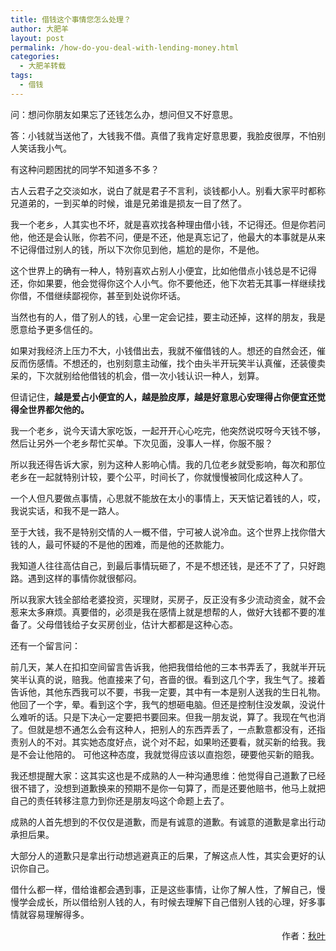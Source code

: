 ```yaml
---
title: 借钱这个事情您怎么处理？
author: 大肥羊
layout: post
permalink: /how-do-you-deal-with-lending-money.html
categories:
  - 大肥羊转载
tags:
  - 借钱
---
```

问：想问你朋友如果忘了还钱怎么办，想问但又不好意思。

答：小钱就当送他了，大钱我不借。真借了我肯定好意思要，我脸皮很厚，不怕别人笑话我小气。  


  
有这种问题困扰的同学不知道多不多？

古人云君子之交淡如水，说白了就是君子不言利，谈钱都小人。别看大家平时都称兄道弟的，一到买单的时候，谁是兄弟谁是损友一目了然了。

我一个老乡，人其实也不坏，就是喜欢找各种理由借小钱，不记得还。但是你若问他，他还是会认账，你若不问，便是不还，他是真忘记了，他最大的本事就是从来不记得借过别人的钱，所以下次你见到他，尴尬的是你，不是他。

这个世界上的确有一种人，特别喜欢占别人小便宜，比如他借点小钱总是不记得还，你如果要，他会觉得你这个人小气。你不要他还，他下次若无其事一样继续找你借，不借继续鄙视你，甚至到处说你坏话。

当然也有的人，借了别人的钱，心里一定会记挂，要主动还掉，这样的朋友，我是愿意给予更多信任的。

如果对我经济上压力不大，小钱借出去，我就不催借钱的人。想还的自然会还，催反而伤感情。不想还的，也别刻意主动催，找个由头半开玩笑半认真催，还装傻卖呆的，下次就别给他借钱的机会，借一次小钱认识一种人，划算。

但请记住，**越是爱占小便宜的人，越是脸皮厚，越是好意思心安理得占你便宜还觉得全世界都欠他的。**

我一个老乡，说今天请大家吃饭，一起开开心心吃完，他突然说哎呀今天钱不够，然后让另外一个老乡帮忙买单。下次见面，没事人一样，你服不服？

所以我还得告诉大家，别为这种人影响心情。我的几位老乡就受影响，每次和那位老乡在一起就特别计较，要个公平，时间长了，你就慢慢被同化成这种人了。

一个人但凡要做点事情，心思就不能放在太小的事情上，天天惦记着钱的人，哎，我说实话，和我不是一路人。

至于大钱，我不是特别交情的人一概不借，宁可被人说冷血。这个世界上找你借大钱的人，最可怀疑的不是他的困难，而是他的还款能力。

我知道人往往高估自己，到最后事情玩砸了，不是不想还钱，是还不了了，只好跑路。遇到这样的事情你就很郁闷。

所以我家大钱全部给老婆投资，买理财，买房子，反正没有多少流动资金，就不会惹来太多麻烦。真要借的，必须是我在感情上就是想帮的人，做好大钱都不要的准备了。父母借钱给子女买房创业，估计大都都是这种心态。

还有一个留言问：

前几天，某人在扣扣空间留言告诉我，他把我借给他的三本书弄丢了，我就半开玩笑半认真的说，赔我。他直接来了句，吝啬的很。看到这几个字，我生气了。接着告诉他，其他东西我可以不要，书我一定要，其中有一本是别人送我的生日礼物。他回了一个字，晕。看到这个字，我气的想砸电脑。但还是控制住没发飙，没说什么难听的话。只是下决心一定要把书要回来。但我一朋友说，算了。我现在气也消了。但就是想不通怎么会有这种人，把别人的东西弄丢了，一点歉意都没有，还指责别人的不对。其实她态度好点，说个对不起，如果哟还要看，就买新的给我。我是不会让他陪的。 可他这种态度，我就觉得应该以直抱怨，硬要他买新的赔我。

我还想提醒大家：这其实这也是不成熟的人一种沟通思维：他觉得自己道歉了已经很不错了，没想到道歉换来的预期不是你一句算了，而是还要他赔书，他马上就把自己的责任转移注意力到你还是朋友吗这个命题上去了。

成熟的人首先想到的不仅仅是道歉，而是有诚意的道歉。有诚意的道歉是拿出行动承担后果。

大部分人的道歉只是拿出行动想逃避真正的后果，了解这点人性，其实会更好的认识你自己。

借什么都一样，借给谁都会遇到事，正是这些事情，让你了解人性，了解自己，慢慢学会成长，所以借给别人钱的人，有时候去理解下自己借别人钱的心理，好多事情就容易理解得多。

<p style="text-align: right;">
  作者：<a title="秋叶" href="http://www.70man.com/?p=11314" target="_blank" rel="external nofollow">秋叶</a>
</p>